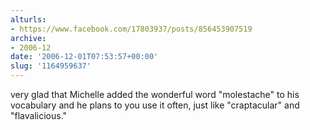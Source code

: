 ```yaml
---
alturls:
- https://www.facebook.com/17803937/posts/856453907519
archive:
- 2006-12
date: '2006-12-01T07:53:57+00:00'
slug: '1164959637'
---
```


very glad that Michelle added the wonderful word "molestache" to his vocabulary and he plans to you use it often, just like "craptacular" and "flavalicious."

